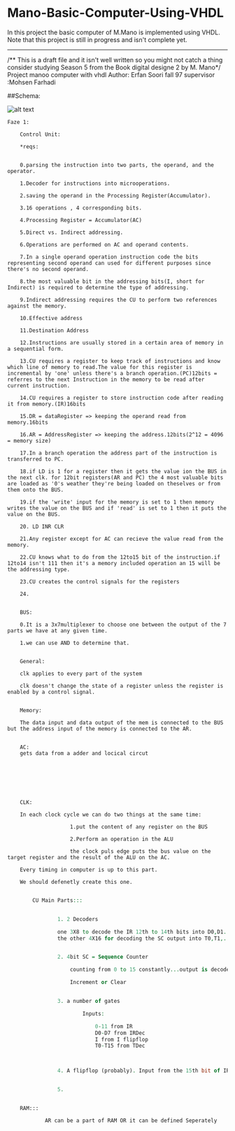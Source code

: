 # Mano-Basic-Computer-Using-VHDL
In this project the basic computer of M.Mano is implemented using VHDL.
Note that this project is still in progress and isn't complete yet.


-----------
/**
This is a draft file and it isn't well written so you might not catch a thing
consider studying Season 5 from the Book digital designe 2 by M. Mano*/
Project manoo computer with vhdl
Author: Erfan Soori
fall 97
supervisor :Mohsen Farhadi


##Schema:

![alt text](https://www.draw.io/?state=%7B"ids":%5B"1Hw3w50L7eEZGJ-WvXaRs2qEKuPmMcHSs"%5D,"action":"open","userId":"108754222322900302206"%7D#G1Hw3w50L7eEZGJ-WvXaRs2qEKuPmMcHSs)


	Faze 1:
	
		Control Unit:

		*reqs:


		0.parsing the instruction into two parts, the operand, and the operator.

		1.Decoder for instructions into microoperations.

		2.saving the operand in the Processing Register(Accumulator).

		3.16 operations , 4 corresponding bits.

		4.Processing Register = Accumulator(AC)

		5.Direct vs. Indirect addressing.

		6.Operations are performed on AC and operand contents.

		7.In a single operand operation instruction code the bits representing second operand can used for different purposes since there's no second operand.

		8.the most valuable bit in the addressing bits(I, short for Indirect) is required to determine the type of addressing.

		9.Indirect addressing requires the CU to perform two references against the memory.

		10.Effective address

		11.Destination Address

		12.Instructions are usually stored in a certain area of memory in a sequential form.

		13.CU requires a register to keep track of instructions and know which line of memory to read.The value for this register is incremental by 'one' unless there's a branch operation.(PC)12bits = referres to the next Instruction in the memory to be read after current instruction.

		14.CU requires a register to store instruction code after reading it from memory.(IR)16bits

		15.DR = dataRegister => keeping the operand read from memory.16bits

		16.AR = AddressRegister => keeping the address.12bits(2^12 = 4096 = memory size)

		17.In a branch operation the address part of the instruction is transferred to PC.

		18.if LD is 1 for a register then it gets the value ion the BUS in the next clk. for 12bit registers(AR and PC) the 4 most valuable bits are loaded as '0's weather they're being loaded on theselves or from them onto the BUS.

		19.if the 'write' input for the memory is set to 1 then memory writes the value on the BUS and if 'read' is set to 1 then it puts the value on the BUS.

		20. LD INR CLR

		21.Any register except for AC can recieve the value read from the memory.

		22.CU knows what to do from the 12to15 bit of the instruction.if 12to14 isn't 111 then it's a memory included operation an 15 will be the addressing type.

		23.CU creates the control signals for the registers

		24.


		BUS:

		0.It is a 3x7multiplexer to choose one between the output of the 7 parts we have at any given time.

		1.we can use AND to determine that.


		General:

		clk applies to every part of the system

		clk doesn't change the state of a register unless the register is enabled by a control signal.


		Memory:

		The data input and data output of the mem is connected to the BUS but the address input of the memory is connected to the AR.


		AC:
		gets data from a adder and locical circut







		CLK:

		In each clock cycle we can do two things at the same time:	

						1.put the content of any register on the BUS

						2.Perform an operation in the ALU

						the clock puls edge puts the bus value on the target register and the result of the ALU on the AC.

		Every timing in computer is up to this part.

		We should defenetly create this one.






```VHDL

		CU Main Parts:::


				1. 2 Decoders

				one 3X8 to decode the IR 12th to 14th bits into D0,D1...,D7 for the control gates.
				the other 4X16 for decoding the SC output into T0,T1,...,T15 for the control gates.


				2. 4bit SC = Sequence Counter

					counting from 0 to 15 constantly...output is decoded by one of the decoders

					Increment or Clear


				3. a number of gates 

						Inputs:

							0-11 from IR
							D0-D7 from IRDec
							I from I flipflop
							T0-T15 from TDec



				4. A flipflop (probably). Input from the 15th bit of IR


				5. 



```


		RAM:::

				AR can be a part of RAM OR it can be defined Seperately


